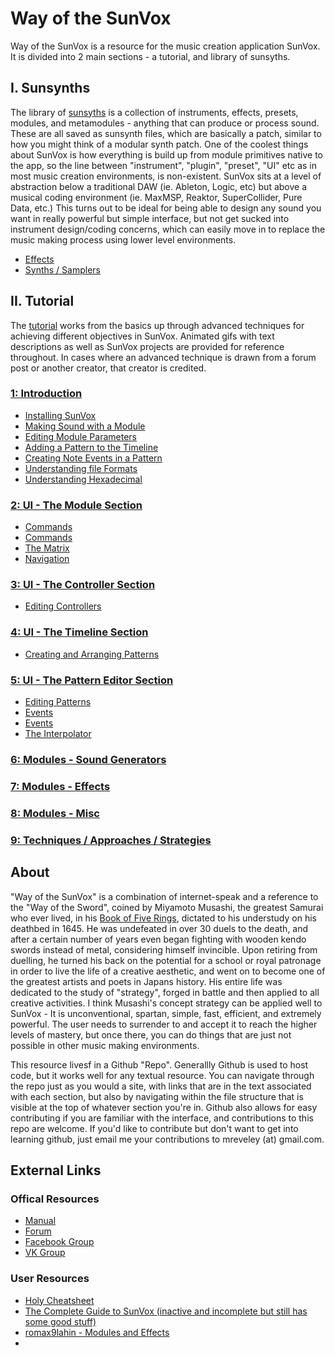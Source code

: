 # Way of the SunVox

Way of the SunVox is a resource for the music creation application SunVox. It is divided into 2 main sections - a tutorial, and library of sunsyths.

## I. Sunsynths
The library of [sunsyths](Sunsynths) is a collection of instruments, effects, presets, modules, and metamodules - anything that can produce or process sound. These are all saved as sunsynth files, which are basically a patch, similar to how you might think of a modular synth patch. One of the coolest things about SunVox is how everything is build up from module primitives native to the app, so the line between "instrument", "plugin", "preset", "UI" etc as in most music creation environments, is non-existent. SunVox sits at a level of abstraction below a traditional DAW (ie. Ableton, Logic, etc) but above a musical coding environment (ie. MaxMSP, Reaktor, SuperCollider, Pure Data, etc.) This turns out to be ideal for being able to design any sound you want in really powerful but simple interface, but not get sucked into instrument design/coding concerns, which can easily move in to replace the music making process using lower level environments.

* [Effects](Sunsynths/Effects)
* [Synths / Samplers](Synths_Samplers)


## II. Tutorial
The [tutorial](Tutorial) works from the basics up through advanced techniques for achieving different objectives in SunVox. Animated gifs with text descriptions as well as SunVox projects are provided for reference throughout. In cases where an advanced technique is drawn from a forum post or another creator, that creator is credited.

### [1: Introduction](Tutorial/1--Introduction)
* [Installing SunVox](Tutorial/1--Introduction/a--Installing-SunVox)
* [Making Sound with a Module](Tutorial/1--Introduction/b--Making-Sound-with-a-Module)
* [Editing Module Parameters](Tutorial/1--Introduction/c--Editing-Module-Parameters)
* [Adding a Pattern to the Timeline](Tutorial/1--Introduction/d--Adding-a-Pattern-to-the-timeline)
* [Creating Note Events in a Pattern](Tutorial/1--Introduction/e--Creating-Note-Events-in-a-Pattern)
* [Understanding file Formats](Tutorial/1--Introduction/f--Understanding-File-Formats)
* [Understanding Hexadecimal](Tutorial/1--Introduction/g--Understanding-Hexadecimal)

### [2: UI - The Module Section](Tutorial/2--UI-The-Module_Section)
* [Commands](Tutorial/2--UI-The-Module-Section/a--Creating-and-Editing-Modules)
* [Commands](Tutorial/2--UI-The-Module-Section/b--Commands)
* [The Matrix](Tutorial/2--UI-The-Module-Section/c--The-Matrix)
* [Navigation](Tutorial/2--UI-The-Module-Section/d--Navigation)

### [3: UI - The Controller Section](Tutorial/1-The_Interface/3-UI--The-Controller-Section)
* [Editing Controllers](Tutorial/1-The-Controller-Section/a--Editing-Controllers)

### [4: UI - The Timeline Section](Tutorial/1-The_Interface/4-UI--The-Timeline-Section)
* [Creating and Arranging Patterns](Tutorial/1-The-Timeline-Section/a--Creating-and-Arranging-Patterns)

### [5: UI - The Pattern Editor Section](Tutorial/5-UI--The-Pattern-Editor-Section)
* [Editing Patterns](Tutorial/1-The-Interface/4-The-Pattern-Editor-Section/1-Editing-Patterns)
* [Events](Tutorial/1-The-Interface/4-The-Pattern-Editor-Section/2-Events)
* [Events](Tutorial/1-The-Interface/4-The-Pattern-Editor-Section/3-Pattern-Effects)
* [The Interpolator](Tutorial/1-The-Interface/4-The-Pattern-Editor-Section/4-The-Interpolator)

### [6: Modules - Sound Generators](Tutorial/6--Modules-Sound-Generators)

### [7: Modules - Effects](Tutorial/7--Modules-Effects)

### [8: Modules - Misc](Tutorial/8--Modules-Misc)

### [9: Techniques / Approaches / Strategies](Tutorial/9--Techniques-Approaches-Strategies)

## About

"Way of the SunVox" is a combination of internet-speak and a reference to the "Way of the Sword", coined by Miyamoto Musashi, the greatest Samurai who ever lived, in his [Book of Five Rings](https://archive.org/stream/MiyamotoMusashi-BookOfFiveRingsgoRinNoSho/Book_of_Five_Rings_djvu.txt), dictated to his understudy on his deathbed in 1645. He was undefeated in over 30 duels to the death, and after a certain number of years even began fighting with wooden kendo swords instead of metal, considering himself invincible. Upon retiring from duelling, he turned his back on the potential for a school or royal patronage in order to live the life of a creative aesthetic, and went on to become one of the greatest artists and poets in Japans history. His entire life was dedicated to the study of "strategy", forged in battle and then applied to all creative activities. I think Musashi's concept strategy can be applied well to SunVox - It is unconventional, spartan, simple, fast, efficient, and extremely powerful. The user needs to surrender to and accept it to reach the higher levels of mastery, but once there, you can do things that are just not possible in other music making environments.

This resource livesf in a Github "Repo". Generallly Github is used to host code, but it works well for any textual resource. You can navigate through the repo just as you would a site, with links that are in the text associated with each section, but also by navigating within the file structure that is visible at the top of whatever section you're in. Github also allows for easy contributing if you are familiar with the interface, and contributions to this repo are welcome. If you'd like to contribute but don't want to get into learning github, just email me your contributions to mreveley (at) gmail.com.


## External Links

### Offical Resources
* [Manual](http://www.warmplace.ru/wiki/sunvox:manual_en)
* [Forum](http://www.warmplace.ru/forum/viewforum.php?f=16)
* [Facebook Group](https://www.facebook.com/groups/sunvox/)
* [VK Group](https://vk.com/sunvoxtracker "")

### User Resources
* [Holy Cheatsheet](https://drive.google.com/file/d/1yv9HMmACwgVWs0hZmIVdkhisFUyYYZx8/view)
* [The Complete Guide to SunVox (inactive and incomplete but still has some good stuff)](http://sunvox-guide.readthedocs.io/en/latest/index.html)
* [romax9lahin - Modules and Effects](https://github.com/romax9lahin/Sunvox-Stuff)
*
